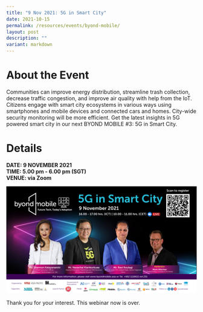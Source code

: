```yaml
---
title: "9 Nov 2021: 5G in Smart City"
date: 2021-10-15
permalink: /resources/events/byond-mobile/
layout: post
description: ""
variant: markdown
---
```

# About the Event

Communities can improve energy distribution, streamline trash collection, decrease traffic congestion, and improve air quality with help from the IoT. Citizens engage with smart city ecosystems in various ways using smartphones and mobile devices and connected cars and homes. City-wide security monitoring will be more efficient. Get the latest insights in 5G powered smart city in our next BYOND MOBILE #3: 5G in Smart City.

# Details
**DATE: 9 NOVEMBER 2021 <br> 
TIME: 5.00 pm - 6.00 pm   (SGT)<br> 
VENUE: via Zoom**

![Byond Mobile](/images/events/events/Byond_Mobile.jpg)




Thank you for your interest. This webinar now is over.
